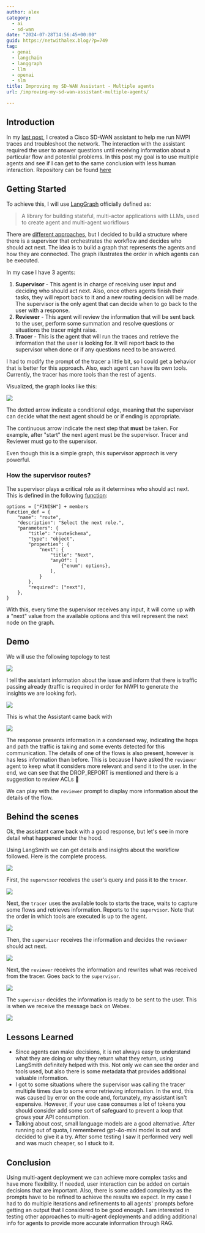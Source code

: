 ```yaml
---
author: alex
category:
  - ai
  - sd-wan
date: "2024-07-28T14:56:45+00:00"
guid: https://netwithalex.blog/?p=749
tag:
  - genai
  - langchain
  - langgraph
  - llm
  - openai
  - slm
title: Improving my SD-WAN Assistant - Multiple agents
url: /improving-my-sd-wan-assistant-multiple-agents/

---
```

## Introduction

In my [last post](/building-my-first-sd-wan-ai-assistant-with-langchain/), I created a Cisco SD-WAN assistant to help me run NWPI traces and troubleshoot the network. The interaction with the assistant required the user to answer questions until receiving information about a particular flow and potential problems. In this post my goal is to use multiple agents and see if I can get to the same conclusion with less human interaction. Repository can be found [here](https://github.com/aruiz-p/sdwan-langgraph)

## Getting Started

To achieve this, I will use [LangGraph](https://langchain-ai.github.io/langgraph/) officially defined as:

> A library for building stateful, multi-actor applications with LLMs, used to create agent and multi-agent workflows

There are [different approaches](https://langchain-ai.github.io/langgraph/tutorials/#multi-agent-systems), but I decided to build a structure where there is a supervisor that orchestrates the workflow and decides who should act next. The idea is to build a graph that represents the agents and how they are connected. The graph illustrates the order in which agents can be executed.

In my case I have 3 agents:

1. **Supervisor** \- This agent is in charge of receiving user input and deciding who should act next. Also, once others agents finish their tasks, they will report back to it and a new routing decision will be made. The supervisor is the only agent that can decide when to go back to the user with a response.
1. **Reviewer** \- This agent will review the information that will be sent back to the user, perform some summation and resolve questions or situations the tracer might raise.
1. **Tracer** \- This is the agent that will run the traces and retrieve the information that the user is looking for. It will report back to the supervisor when done or if any questions need to be answered.

I had to modify the prompt of the tracer a little bit, so I could get a behavior that is better for this approach. Also, each agent can have its own tools. Currently, the tracer has more tools than the rest of agents.

Visualized, the graph looks like this:

![](/wp-content/uploads/2024/07/graph.png)

The dotted arrow indicate a conditional edge, meaning that the supervisor can decide what the next agent should be or if ending is appropriate.

The continuous arrow indicate the next step that **must** be taken. For example, after "start" the next agent must be the supervisor. Tracer and Reviewer must go to the supervisor.

Even though this is a simple graph, this supervisor approach is very powerful.

### How the supervisor routes?

The supervisor plays a critical role as it determines who should act next. This is defined in the following [function](https://platform.openai.com/docs/guides/function-calling):

```
options = ["FINISH"] + members
function_def = {
    "name": "route",
    "description": "Select the next role.",
    "parameters": {
        "title": "routeSchema",
        "type": "object",
        "properties": {
            "next": {
                "title": "Next",
                "anyOf": [
                    {"enum": options},
                ],
            }
        },
        "required": ["next"],
    },
}
```

With this, every time the supervisor receives any input, it will come up with a "next" value from the available options and this will represent the next node on the graph.

## Demo

We will use the following topology to test

![](/wp-content/uploads/2024/07/Topology-2.png)

I tell the assistant information about the issue and inform that there is traffic passing already (traffic is required in order for NWPI to generate the insights we are looking for).

![](/wp-content/uploads/2024/07/query.png)

This is what the Assistant came back with

![](/wp-content/uploads/2024/07/agent-resp.png)

The response presents information in a condensed way, indicating the hops and path the traffic is taking and some events detected for this communication. The details of one of the flows is also present, however is has less information than before. This is because I have asked the `reviewer ` agent to keep what it considers more relevant and send it to the user. In the end, we can see that the DROP\_REPORT is mentioned and there is a suggestion to review ACLs 🎉

We can play with the `reviewer` prompt to display more information about the details of the flow.

## Behind the scenes

Ok, the assistant came back with a good response, but let's see in more detail what happened under the hood.

Using LangSmith we can get details and insights about the workflow followed. Here is the complete process.

![](/wp-content/uploads/2024/07/agent-workflow-436x1024.png)

First, the `supervisor` receives the user's query and pass it to the `tracer`.

![](/wp-content/uploads/2024/07/sup1.png)

Next, the `tracer` uses the available tools to starts the trace, waits to capture some flows and retrieves information. Reports to the `supervisor`. Note that the order in which tools are executed is up to the agent.

![](/wp-content/uploads/2024/07/Tracer.png)

Then, the `supervisor` receives the information and decides the `reviewer` should act next.

![](/wp-content/uploads/2024/07/sup2.png)

Next, the `reviewer` receives the information and rewrites what was received from the tracer. Goes back to the `supervisor`.

![](/wp-content/uploads/2024/07/rev1.png)

The `supervisor` decides the information is ready to be sent to the user. This is when we receive the message back on Webex.

![](/wp-content/uploads/2024/07/Sup3.png)

## Lessons Learned

- Since agents can make decisions, it is not always easy to understand what they are doing or why they return what they return, using LangSmith definitely helped with this. Not only we can see the order and tools used, but also there is some metadata that provides additional valuable information.
- I got to some situations where the supervisor was calling the tracer multiple times due to some error retrieving information. In the end, this was caused by error on the code and, fortunately, my assistant isn't expensive. However, if your use case consumes a lot of tokens you should consider add some sort of safeguard to prevent a loop that grows your API consumption.
- Talking about cost, small language models are a good alternative. After running out of quota, I remembered gpt-4o-mini model is out and decided to give it a try. After some testing I saw it performed very well and was much cheaper, so I stuck to it.

## Conclusion

Using multi-agent deployment we can achieve more complex tasks and have more flexibility. If needed, user interaction can be added on certain decisions that are important. Also, there is some added complexity as the prompts have to be refined to achieve the results we expect. In my case I had to do multiple iterations and refinements to all agents' prompts before getting an output that I considered to be good enough. I am interested in testing other approaches to multi-agent deployments and adding additional info for agents to provide more accurate information through RAG.
